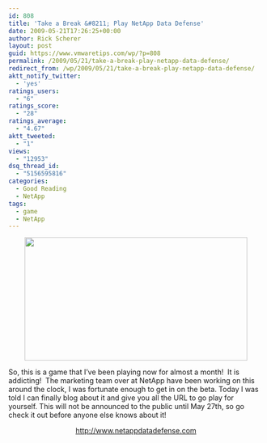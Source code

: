 ```yaml
---
id: 808
title: 'Take a Break &#8211; Play NetApp Data Defense'
date: 2009-05-21T17:26:25+00:00
author: Rick Scherer
layout: post
guid: https://www.vmwaretips.com/wp/?p=808
permalink: /2009/05/21/take-a-break-play-netapp-data-defense/
redirect_from: /wp/2009/05/21/take-a-break-play-netapp-data-defense/
aktt_notify_twitter:
  - 'yes'
ratings_users:
  - "6"
ratings_score:
  - "28"
ratings_average:
  - "4.67"
aktt_tweeted:
  - "1"
views:
  - "12953"
dsq_thread_id:
  - "5156595816"
categories:
  - Good Reading
  - NetApp
tags:
  - game
  - NetApp
---
```

<p style="text-align: center;">
  <img class="aligncenter size-full wp-image-809" title="ntapdefense" src="https://www.vmwaretips.com/wp/wp-content/uploads/2009/05/ntapdefense.jpg" alt="" width="440" height="244" srcset="https://www.vmwaretips.com/wp/wp-content/uploads/2009/05/ntapdefense.jpg 440w, https://www.vmwaretips.com/wp/wp-content/uploads/2009/05/ntapdefense-300x166.jpg 300w" sizes="(max-width: 440px) 100vw, 440px" />
</p>

So, this is a game that I&#8217;ve been playing now for almost a month!  It is addicting!  The marketing team over at NetApp have been working on this around the clock, I was fortunate enough to get in on the beta. Today I was told I can finally blog about it and give you all the URL to go play for yourself. This will not be announced to the public until May 27th, so go check it out before anyone else knows about it!

<p style="text-align: center;">
  <a href="http://www.netappdatadefense.com" target="_blank">http://www.netappdatadefense.com</a>
</p>